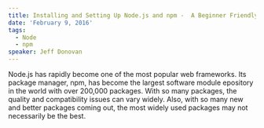 ```yaml
---
title: Installing and Setting Up Node.js and npm -  A Beginner Friendly Guide
date: 'February 9, 2016'
tags:
  - Node
  - npm
speaker: Jeff Donovan
---
```




Node.js has rapidly become one of the most popular web frameworks. Its package manager, npm, has become the largest software module epository in the world with over 200,000 packages. With so many packages, the quality and compatibility issues can vary widely. Also, with so many new and better packages coming out, the most widely used packages may not necessarily be the best.


